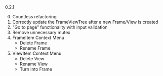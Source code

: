 0.2.1

0. Countless refactoring
1. Correctly update the FrameViewTree after a new Frame/View is created
2. "Go to page" functionality with input validation
3. Remove unnecessary mutex
4. FrameItem Context Menu
    - Delete Frame
    - Rename Frame
5. ViewItem Context Menu
    - Delete View
    - Rename View
    - Turn Into Frame
